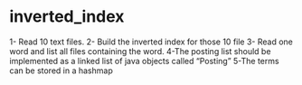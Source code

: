 ﻿# inverted_index
1- Read 10 text files.
2- Build the inverted index for those 10 file
3- Read one word and list all files containing the word.
4-The posting list should be implemented as a linked list of java objects
called “Posting”
5-The terms can be stored in a hashmap
